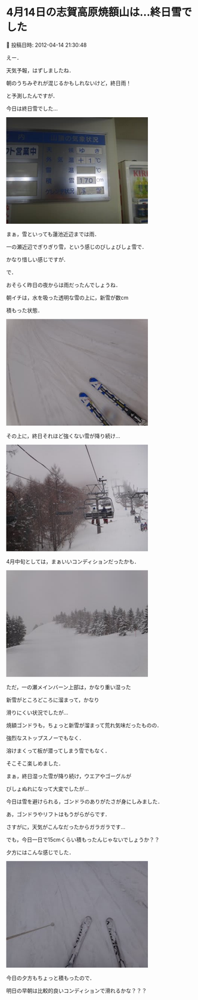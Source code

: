 # 4月14日の志賀高原焼額山は…終日雪でした

📅 投稿日時: 2012-04-14 21:30:48

えー．


天気予報，はずしましたね．


朝のうちみぞれが混じるかもしれないけど，終日雨！


と予測したんですが．


今日は終日雪でした…




![b85e7acda9864b717a2a21597896a9b3.jpg](images/b85e7acda9864b717a2a21597896a9b3.jpg)




まぁ，雪といっても蓮池近辺までは雨．


一の瀬近辺でぎりぎり雪，という感じのびしょびしょ雪で．


かなり惜しい感じですが．





で．


おそらく昨日の夜からは雨だったんでしょうね．


朝イチは，水を吸った透明な雪の上に，新雪が数cm


積もった状態．




![e18aa562515e35e1caac0570bbe78834.jpg](images/e18aa562515e35e1caac0570bbe78834.jpg)







その上に，終日それほど強くない雪が降り続け…




![443321369c796972c0f8f86539840e5a.jpg](images/443321369c796972c0f8f86539840e5a.jpg)




4月中旬としては，まぁいいコンディションだったかも．




![f66e9c9bbd71adaf66591a01d8b75e1f.jpg](images/f66e9c9bbd71adaf66591a01d8b75e1f.jpg)







ただ，一の瀬メインバーン上部は，かなり重い湿った


新雪がところどころに溜まって，かなり


滑りにくい状況でしたが…





焼額ゴンドラも，ちょっと新雪が溜まって荒れ気味だったものの．


強烈なストップスノーでもなく．


溶けまくって板が潜ってしまう雪でもなく．


そこそこ楽しめました．





まぁ，終日湿った雪が降り続け，ウエアやゴーグルが


びしょぬれになって大変でしたが…





今日は雪を避けられる，ゴンドラのありがたさが身にしみました．


あ，ゴンドラやリフトはもうがらがらです．


さすがに，天気がこんなだったからガラガラです…





でも，今日一日で15cmくらい積もったんじゃないでしょうか？？


夕方にはこんな感じでした．




![cb7f90f26cd4fe4c328f7b05c4170fe0.jpg](images/cb7f90f26cd4fe4c328f7b05c4170fe0.jpg)




今日の夕方もちょっと積もったので．


明日の早朝は比較的良いコンディションで滑れるかな？？？

